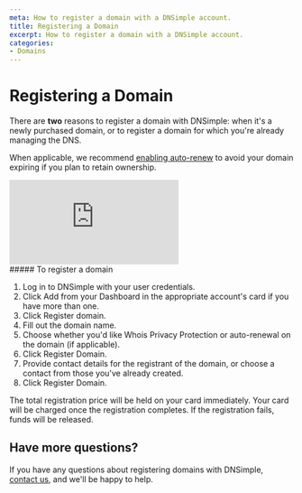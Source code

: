 ```yaml
---
meta: How to register a domain with a DNSimple account.
title: Registering a Domain
excerpt: How to register a domain with a DNSimple account.
categories:
- Domains
---
```


# Registering a Domain

There are **two** reasons to register a domain with DNSimple: when it's a newly purchased domain, or to register a domain for which you're already managing the DNS.

When applicable, we recommend [enabling auto-renew](https://support.dnsimple.com/articles/domain-auto-renewal/#enabling-auto-renewal) to avoid your domain expiring if you plan to retain ownership.

<div class="mb4 aspect-ratio aspect-ratio--16x9 z-0">
  <iframe src="https://www.youtube.com/embed/WqhV6OgSEtQ?si=bRK8Ap4GIXiuIdgo" title="Registering a domain" class="aspect-ratio--object" frameborder="0" allow="accelerometer; autoplay; clipboard-write; encrypted-media; gyroscope; picture-in-picture; web-share" allowfullscreen></iframe>
</div>

<div class="section-steps" markdown="1">
##### To register a domain

1. Log in to DNSimple with your user credentials.
1. Click Add from your Dashboard in the appropriate account's card if you have more than one.
1. Click Register domain.
1. Fill out the domain name.
1. Choose whether you'd like Whois Privacy Protection or auto-renewal on the domain (if applicable).
1. Click Register Domain.
1. Provide contact details for the registrant of the domain, or choose a contact from those you've already created.
1. Click Register Domain.

<info>
The total registration price will be held on your card immediately.
Your card will be charged once the registration completes.
If the registration fails, funds will be released.
</info>

</div>

## Have more questions?

If you have any questions about registering domains with DNSimple, [contact us](https://dnsimple.com/feedback), and we'll be happy to help.
